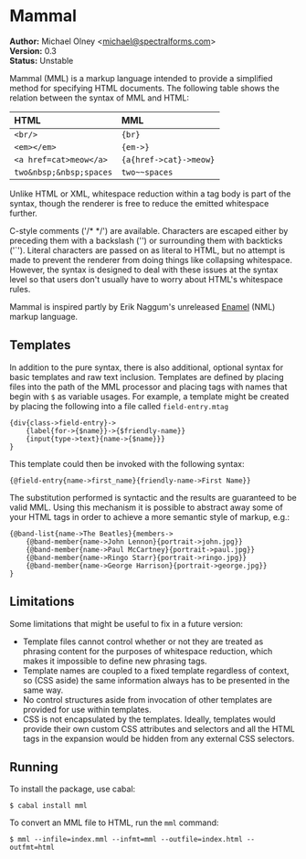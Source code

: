 # Mammal

**Author:** Michael Olney &lt;michael@spectralforms.com&gt;<br/>
**Version:** 0.3<br/>
**Status:** Unstable<br/>

Mammal (MML) is a markup language intended to provide a simplified
method for specifying HTML documents. The following table shows the
relation between the syntax of MML and HTML:

| HTML                    | MML                    |
| :---------------------- | :--------------------- |
| `<br/>`                 | `{br}`                 |
| `<em></em>`             | `{em->}`               |
| `<a href=cat>meow</a>`  | `{a{href->cat}->meow}` |
| `two&nbsp;&nbsp;spaces` | `two~~spaces`          |

Unlike HTML or XML, whitespace reduction within a tag body is part
of the syntax, though the renderer is free to reduce the emitted
whitespace further.

C-style comments ('/* */') are available. Characters are escaped either
by preceding them with a backslash ('\') or surrounding them with
backticks ('\`'). Literal characters are passed on as literal to HTML,
but no attempt is made to prevent the renderer from doing things like
collapsing whitespace. However, the syntax is designed to deal with these
issues at the syntax level so that users don't usually have to worry about
HTML's whitespace rules.

Mammal is inspired partly by Erik Naggum's unreleased [Enamel][1]
(NML) markup language.

## Templates

In addition to the pure syntax, there is also additional, optional
syntax for basic templates and raw text inclusion. Templates are defined
by placing files into the path of the MML processor and placing tags
with names that begin with `$` as variable usages. For example, a
template might be created by placing the following into a file called
`field-entry.mtag`

    {div{class->field-entry}->
        {label{for->{$name}}->{$friendly-name}}
        {input{type->text}{name->{$name}}}
    }

This template could then be invoked with the following syntax:

    {@field-entry{name->first_name}{friendly-name->First Name}}

The substitution performed is syntactic and the results are
guaranteed to be valid MML. Using this mechanism it is possible to
abstract away some of your HTML tags in order to achieve a more
semantic style of markup, e.g.:

    {@band-list{name->The Beatles}{members->
        {@band-member{name->John Lennon}{portrait->john.jpg}}
        {@band-member{name->Paul McCartney}{portrait->paul.jpg}}
        {@band-member{name->Ringo Starr}{portrait->ringo.jpg}}
        {@band-member{name->George Harrison}{portrait->george.jpg}}
    }

## Limitations

Some limitations that might be useful to fix in a future version:

* Template files cannot control whether or not they are treated as
  phrasing content for the purposes of whitespace reduction, which
  makes it impossible to define new phrasing tags.
* Template names are coupled to a fixed template regardless of
  context, so (CSS aside) the same information always has to be
  presented in the same way.
* No control structures aside from invocation of other templates
  are provided for use within templates.
* CSS is not encapsulated by the templates. Ideally, templates
  would provide their own custom CSS attributes and selectors and
  all the HTML tags in the expansion would be hidden from any
  external CSS selectors.

## Running

To install the package, use cabal:

    $ cabal install mml

To convert an MML file to HTML, run the `mml` command:

    $ mml --infile=index.mml --infmt=mml --outfile=index.html --outfmt=html

[1]: http://www.schnada.de/grapt/eriknaggum-enamel.html
[2]: https://html.spec.whatwg.org/multipage/dom.html#phrasing-content
